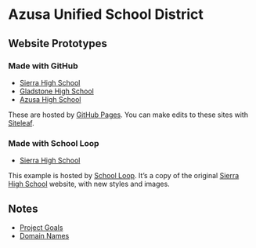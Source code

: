 
# Azusa Unified School District

## Website Prototypes

### Made with GitHub

* [Sierra High School](http://sierrahighschool.jimthoburn.com)
* [Gladstone High School](http://gladstonehighschool.jimthoburn.com)
* [Azusa High School](http://azusahighschool.jimthoburn.com)

These are hosted by [GitHub Pages](https://pages.github.com). You can make edits to these sites with [Siteleaf](https://www.siteleaf.com).

### Made with School Loop

* [Sierra High School](http://shs-ausd-ca.mirror.schoolloop.com)

This example is hosted by [School Loop](http://www.schoolloop.com). It’s a copy of the original [Sierra High School](http://shs-ausd-ca.schoolloop.com) website, with new styles and images.

## Notes

* [Project Goals](https://docs.google.com/document/d/1KuxBJd6_Ct-KL2AC9WG0BUTUFwmNIuCpNSvUIhYKuew/edit)
* [Domain Names](https://docs.google.com/document/d/11Zkj0sdmmRXR-pwEU8ks8xJBWnbLQ3c2Tajv0Z3L-Ro/edit)
